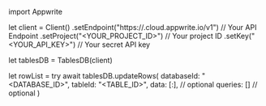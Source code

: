 import Appwrite

let client = Client()
    .setEndpoint("https://<REGION>.cloud.appwrite.io/v1") // Your API Endpoint
    .setProject("<YOUR_PROJECT_ID>") // Your project ID
    .setKey("<YOUR_API_KEY>") // Your secret API key

let tablesDB = TablesDB(client)

let rowList = try await tablesDB.updateRows(
    databaseId: "<DATABASE_ID>",
    tableId: "<TABLE_ID>",
    data: [:], // optional
    queries: [] // optional
)

